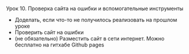 Урок 10. Проверка сайта на ошибки и вспомогательные инструменты
* Доделать, если что-то не получилось реализовать на прошлом уроке 
* Проверить сайт на ошибки 
* (не обязательно) Разместить сайт в сети интернет. Можно бесплатно на гитхабе Github pages

